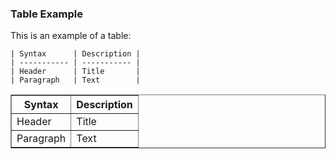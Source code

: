 ### Table Example

This is an example of a table:

    | Syntax      | Description |
    | ----------- | ----------- |
    | Header      | Title       |
    | Paragraph   | Text        |

<table border="1">
  <tr>
  <th>Syntax</th>
  <th>Description</th>
  </tr>

  <tr>
  <td>Header</td>
  <td>Title</td>
  </tr>

  <tr>
  <td>Paragraph</td>
  <td>Text</td>
  </tr>
</table>
